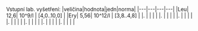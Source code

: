 
<div class="w3-row">
<div class="w3-half">

<div class="w3-khaki w3-xlarge w3-padding w3-margin">

Vstupní lab. vyšetření: 
|veličina|hodnota|jedn|norma|
|---|---|---|---|
|Leu| 12,6| 10^9/l |	[4,0..10,0] |
|Ery| 5,56| 10^12/l |	[3,8..4,8] |
|. | |  | 		 |
|. | |  | 		 |
|. | |  | 		 |
|. | |  | 		 |
|. | |  | 		 |
|. | |  | 		 |
|. | |  | 		 |



</div>

</div>
<div class="w3-half">
</div>
</div>
